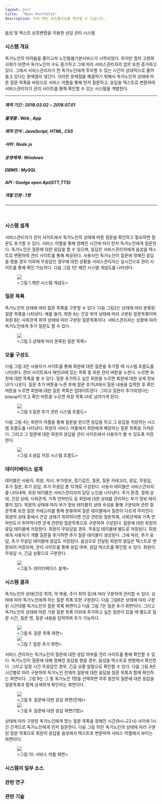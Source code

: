 ```yaml
---
layout: post
title:  "Main Portfolio"
description: 저의 메인 포트폴리오를 확인할 수 있습니다.
---
```


<p class="intro">음성 및 텍스트 상호변환을 이용한 상담 관리 시스템</p>

<h3>시스템 개요</h3>
<p class="mymy">독거노인의 어려움을 줄이고자 노인돌봄기본서비스가 시작되었다. 하지만 점차 고령화 사회가 되면서 독거노인의 수도 증가하고 그에 따라 서비스관리자의 업무 또한 증가하고 있다. 그래서 서비스관리자가 한 독거노인에게 투자할 수 있는 시간이 상대적으로 줄어들고 있다는 문제점이 생긴다. 이러한 문제점을 해결하기 위해서 독거노인의 상태에 따른 질문 목록을 바탕으로 서비스 어플을 통해 먼저 질문하고, 응답을 텍스트로 변환하여 서비스관리자가 관리 사이트를 통해 확인할 수 있는 시스템을 개발한다.</p>

<hr color="#97a9cc" size="2px">
<h5>제작 기간 : 2018.03.02 ~ 2018.07.01<h5>
<h5>플랫폼 : Web , App</h5>
<h5>제작 언어 : JavaScript, HTML, CSS</h5>
<h5>서버 : Node.js</h5>
<h5>운영체제 : Windows</h5>
<h5>DBMS : MySQL</h5>
<h5>API : Goolge open Api(STT,TTS)</h5>
<h5>개발 인원 : 1명</h5>
<hr color="#97a9cc" size="2px">
<br>
<h3>시스템 설계</h3>
<p class="mymy"> 서비스관리자가 관리 사이트에서 독거노인의 상태에 따른 질문을 확인하고 필요하면 질문도 추가할 수 있다. 서비스 어플을 통해 정해진 시간에 따라 먼저 독거노인에게 질문한다. 독거노인은 질문에 대한 응답을 할 수 있으며, 응답은 서비스관리자에게 음성을 텍스트로 변환하여 관리 사이트를 통해 제공된다. 사용자인 독거노인이 질문에 정해진 응답을 했을 경우 이외에 무응답인 경우에 대한 상황을 서비스관리자는 실시간으로 관리 사이트를 통해 확인 가능하다. 다음 그림 1은 제안 시스템 개념도를 나타낸다.</p>
<figure>
      <img src="/img/시스템설계.png">
      <figcaption><그림 1.제안 시스템 개념도></figcaption>
</figure>

<h3>질문 목록</h3>
<p class="mymy"> 독거노인의 상태에 따라 질문 목록을 구분할 수 있다. 다음 그림2는 상태에 따라 분류된 질문 목록을 나타낸다. 예를 들어, 회원 A는 건강 취약 상태에 따라 구분된 질문목록이며 회원 B는 사회관계 취약 상태에 따라 구분된 질문목록이다. 서비스관리자는 상황에 따라 독거노인에게 추가 질문도 할 수 있다.</p>
<figure>
      <img src="/img/질문구성.png">
      <figcaption><그림 2.상태에 따라 분류된 질문 목록></figcaption>
</figure>

<h3>모듈 구성도</h3>
<p class="mymy"> 다음 그림 3은 사용자가 사이트를 통해 회원에 대한 질문을 추가할 때 시스템 흐름도를 나타낸다. 관리 사이트에서 메인UI에 있는 목록 중 회원 관리 버튼을 누른다. 누르면 회원에 대한 목록을 볼 수 있다. 질문 추가하고 싶은 회원을 누르면 회원에 대한 상세 정보UI가 나온다. 질문 추가 버튼을 누른 후에 질문 추가UI에서 질문 내용을 입력한 후 확인 버튼을 누르면 회원에 대한 질문 목록은 업데이트된다. 그리고 질문이 추가되었다는 popup이 뜨고 확인 버튼을 누르면 회원 목록 UI로 넘어가게 된다.</p>
<figure>
      <img src="/img/웹질문추가.png">
      <figcaption><그림 3.질문 추가 관련 시스템 흐름도></figcaption>
</figure>
<p class="mymy"> 다음 그림 4는 회원이 어플을 통해 질문을 받으면 응답을 하고 그 응답을 저장하는 시스템 흐름도를 나타낸다. 회원의 서비스 어플에서 회원에게 해당하는 질문 목록을 가져온다. 그리고 그 질문에 대한 회원의 응답을 관리 사이트에서 사용자가 볼 수 있도록 저장한다. </p>
<figure>
      <img src="/img/앱질문저장.png">
      <figcaption><그림 4.응답 저장 시스템 흐름도></figcaption>
</figure>

<h3>데이터베이스 설계</h3>
<p class="mymy"> 테이블은 사용자, 회원, 자녀, 부가정보, 정기검진, 질문, 질문 카테고리, 응답, 무응답, 추가 질문, 추가 응답, 추가 무응답 총 12개로 구성된다. 사용자 테이블은 서비스관리자를 나타내며, 회원 테이블은 서비스관리자의 담당 노인을 나타낸다. 주거 환경, 경제 상태, 건강 상태, 사회관계, 가족 연락빈도 등 회원에 대한 상태를 관리하는 부가 정보 테이블이 있다. 회원의 상태에 따라 부가 정보 테이블의 상태 속성을 통해 구분되며 관련 질문목록 또한 질문 카테고리를 통해 분류하여 질문 테이블에서 질문이 다르게 주어진다. 회원의 상태 중에서 건강 상태가 취약하다면 건강 관련된 질문목록, 사회관계와 가족 연락빈도가 취약하다면 관계 관련된 질문목록으로 구분하여 구성된다. 질문에 대한 회원의 응답 테이블에 저장한다. 회원이 무응답일 경우, 무응답 테이블에 별도로 저장된다. 회원에게 사용자가 개별 질문을 추가하면 추가 질문 테이블이 생성된다. 그에 따라, 추가 응답, 추가 무응답 테이블에 응답도 저장된다. 음성으로 전달된 회원의 응답은 텍스트로 변환되어 저장되며, 관리 사이트를 통해 응답 여부, 응답 텍스트를 확인할 수 있다. 회원이 무응답 시, 긴급 상황으로 구분한다.</p>
<figure>
      <img src="/img/데이터베이스.png">
      <figcaption><그림 5. 데이터베이스 설계></figcaption>
</figure>

<h3>시스템 결과</h3>
<p class="mymy"> 독거노인의 상태(건강 취약, 약 복용, 주거 취약 등)에 따라 구분하여 관리할 수 있다. 상태에 따라 독거노인에게 하는 질문 목록 또한 구분된다. 다음 그림6은 상태에 따라 구분된 시간대별 독거노인의 질문 목록 화면이고 다음 그림 7은 질문 추가 화면이다. 그리고 독거노인의 상태에 따른 기본 질문 목록 이외에 추가하고 싶은 질문이 있을 때 별도로 질문 시간, 질문 명, 질문 내용을 입력하여 추가 가능하다.</p>
<figure>
      <img src="/img/질문목록화면.png">
      <figcaption><그림 6. 질문 목록 화면></figcaption>
      <img src="/img/질문추가화면.png">
      <figcaption><그림 7. 질문 추가 화면></figcaption>
</figure>

<p class="mymy">서비스 관리자는 독거노인의 질문에 대한 응답 여부를 관리 사이트를 통해 확인할 수 있다. 독거노인이 질문에 대해 정해진 응답을 했을 경우, 음성을 텍스트로 변환해서 확인한다. 그리고 일정 시간 무응답인 경우, 긴급 상황 알람으로 확인할 수 있다. 다음 그림 8은 시간별로 따라 구분하여 독거노인 전체의 질문에 대한 응답을 질문 목록과 함께 확인하는 화면이다. 그림 9는 그 중 독거노인 1명을 선택하면 하루 동안의 질문에 대한 응답을 질문목록과 함께 상세하게 확인하는 화면이다. </p>
<figure>
      <img src="/img/응답화면.png">
      <figcaption><그림 8. 질문에 대한 응답 화면(전체)></figcaption>
      <img src="/img/한명응답화면.png">
      <figcaption><그림 9. 질문에 대한 응답 화면(1명)></figcaption>
</figure>

<p class="mymy">상태에 따라 구분된 독거노인에게 맞는 질문 목록을 정해진 시간(9시~22시) 사이에 1시간 간격으로 독거노인에게 먼저 질문한다. 다음 그림 10은 독거노인의 상태에 따라 구분된 질문 목록으로 회원의 응답을 음성에서 텍스트로 변환하여 서비스 어플에서 보이는 화면이다.</p>
<figure>
      <img src="/img/어플.png">
      <figcaption><그림 10. 서비스 어플 화면></figcaption>
</figure>

<h3>시스템의 일부 소스</h3>

<h3>관련 연구</h3>

<h3>관련 기술</h3>
